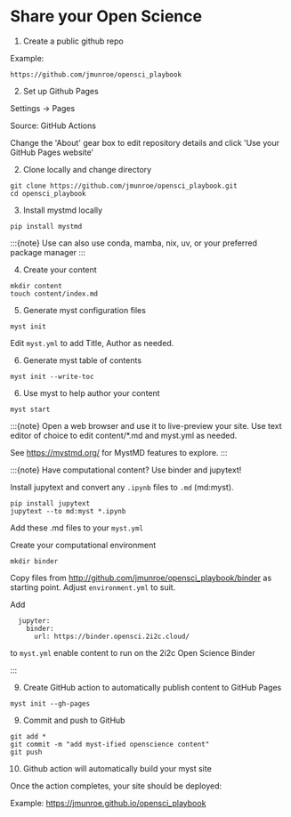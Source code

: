 # Share your Open Science

1. Create a public github repo

Example:

```https://github.com/jmunroe/opensci_playbook```

2. Set up Github Pages

Settings -> Pages

Source: GitHub Actions


Change the 'About' gear box to edit repository details and click 'Use your GitHub Pages website' 


2. Clone locally and change directory

```
git clone https://github.com/jmunroe/opensci_playbook.git
cd opensci_playbook
```

3. Install mystmd locally

```
pip install mystmd
```

:::{note}
Use can also use conda, mamba, nix, uv, or your preferred package manager
:::

4. Create your content

```
mkdir content
touch content/index.md
```

5. Generate myst configuration files

```
myst init
```

Edit `myst.yml` to add Title, Author as needed.

6. Generate myst table of contents

```
myst init --write-toc
```
  
6. Use myst to help author your content

```
myst start
```

:::{note}
Open a web browser and use it to live-preview your site. Use text editor of choice to edit content/*.md and myst.yml as needed.

See https://mystmd.org/ for MystMD features to explore.
:::


:::{note} Have computational content? Use binder and jupytext!

Install jupytext and convert any `.ipynb` files to `.md` (md:myst).

```
pip install jupytext
jupytext --to md:myst *.ipynb
```

Add these .md files to your `myst.yml`

Create your computational environment

```
mkdir binder
```

Copy files from http://github.com/jmunroe/opensci_playbook/binder as starting point. Adjust `environment.yml` to suit.


Add 

```
  jupyter:
    binder:
      url: https://binder.opensci.2i2c.cloud/
```

to `myst.yml` enable content to run on the 2i2c Open Science Binder

:::


9. Create GitHub action to automatically publish content to GitHub Pages

```
myst init --gh-pages
```

9. Commit and push to GitHub

```
git add *
git commit -m "add myst-ified openscience content"
git push
```

10. Github action will automatically build your myst site

Once the action completes, your site should be deployed:

Example: https://jmunroe.github.io/opensci_playbook



